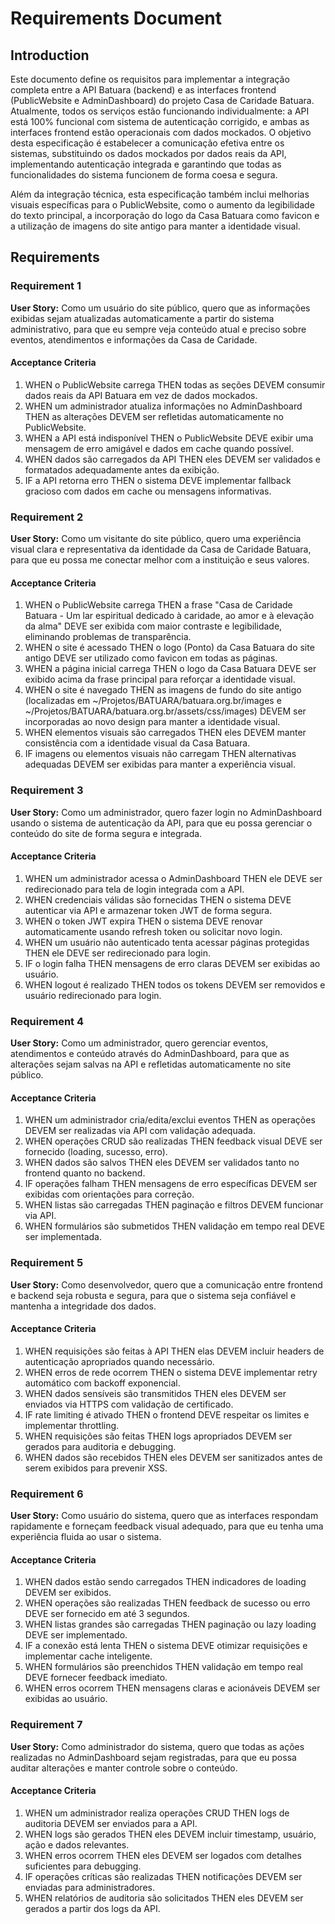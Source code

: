# Requirements Document

## Introduction

Este documento define os requisitos para implementar a integração completa entre a API Batuara (backend) e as interfaces frontend (PublicWebsite e AdminDashboard) do projeto Casa de Caridade Batuara. Atualmente, todos os serviços estão funcionando individualmente: a API está 100% funcional com sistema de autenticação corrigido, e ambas as interfaces frontend estão operacionais com dados mockados. O objetivo desta especificação é estabelecer a comunicação efetiva entre os sistemas, substituindo os dados mockados por dados reais da API, implementando autenticação integrada e garantindo que todas as funcionalidades do sistema funcionem de forma coesa e segura.

Além da integração técnica, esta especificação também inclui melhorias visuais específicas para o PublicWebsite, como o aumento da legibilidade do texto principal, a incorporação do logo da Casa Batuara como favicon e a utilização de imagens do site antigo para manter a identidade visual.

## Requirements

### Requirement 1

**User Story:** Como um usuário do site público, quero que as informações exibidas sejam atualizadas automaticamente a partir do sistema administrativo, para que eu sempre veja conteúdo atual e preciso sobre eventos, atendimentos e informações da Casa de Caridade.

#### Acceptance Criteria

1. WHEN o PublicWebsite carrega THEN todas as seções DEVEM consumir dados reais da API Batuara em vez de dados mockados.
2. WHEN um administrador atualiza informações no AdminDashboard THEN as alterações DEVEM ser refletidas automaticamente no PublicWebsite.
3. WHEN a API está indisponível THEN o PublicWebsite DEVE exibir uma mensagem de erro amigável e dados em cache quando possível.
4. WHEN dados são carregados da API THEN eles DEVEM ser validados e formatados adequadamente antes da exibição.
5. IF a API retorna erro THEN o sistema DEVE implementar fallback gracioso com dados em cache ou mensagens informativas.

### Requirement 2

**User Story:** Como um visitante do site público, quero uma experiência visual clara e representativa da identidade da Casa de Caridade Batuara, para que eu possa me conectar melhor com a instituição e seus valores.

#### Acceptance Criteria

1. WHEN o PublicWebsite carrega THEN a frase "Casa de Caridade Batuara - Um lar espiritual dedicado à caridade, ao amor e à elevação da alma" DEVE ser exibida com maior contraste e legibilidade, eliminando problemas de transparência.
2. WHEN o site é acessado THEN o logo (Ponto) da Casa Batuara do site antigo DEVE ser utilizado como favicon em todas as páginas.
3. WHEN a página inicial carrega THEN o logo da Casa Batuara DEVE ser exibido acima da frase principal para reforçar a identidade visual.
4. WHEN o site é navegado THEN as imagens de fundo do site antigo (localizadas em ~/Projetos/BATUARA/batuara.org.br/images e ~/Projetos/BATUARA/batuara.org.br/assets/css/images) DEVEM ser incorporadas ao novo design para manter a identidade visual.
5. WHEN elementos visuais são carregados THEN eles DEVEM manter consistência com a identidade visual da Casa Batuara.
6. IF imagens ou elementos visuais não carregam THEN alternativas adequadas DEVEM ser exibidas para manter a experiência visual.

### Requirement 3

**User Story:** Como um administrador, quero fazer login no AdminDashboard usando o sistema de autenticação da API, para que eu possa gerenciar o conteúdo do site de forma segura e integrada.

#### Acceptance Criteria

1. WHEN um administrador acessa o AdminDashboard THEN ele DEVE ser redirecionado para tela de login integrada com a API.
2. WHEN credenciais válidas são fornecidas THEN o sistema DEVE autenticar via API e armazenar token JWT de forma segura.
3. WHEN o token JWT expira THEN o sistema DEVE renovar automaticamente usando refresh token ou solicitar novo login.
4. WHEN um usuário não autenticado tenta acessar páginas protegidas THEN ele DEVE ser redirecionado para login.
5. IF o login falha THEN mensagens de erro claras DEVEM ser exibidas ao usuário.
6. WHEN logout é realizado THEN todos os tokens DEVEM ser removidos e usuário redirecionado para login.

### Requirement 4

**User Story:** Como um administrador, quero gerenciar eventos, atendimentos e conteúdo através do AdminDashboard, para que as alterações sejam salvas na API e refletidas automaticamente no site público.

#### Acceptance Criteria

1. WHEN um administrador cria/edita/exclui eventos THEN as operações DEVEM ser realizadas via API com validação adequada.
2. WHEN operações CRUD são realizadas THEN feedback visual DEVE ser fornecido (loading, sucesso, erro).
3. WHEN dados são salvos THEN eles DEVEM ser validados tanto no frontend quanto no backend.
4. IF operações falham THEN mensagens de erro específicas DEVEM ser exibidas com orientações para correção.
5. WHEN listas são carregadas THEN paginação e filtros DEVEM funcionar via API.
6. WHEN formulários são submetidos THEN validação em tempo real DEVE ser implementada.

### Requirement 5

**User Story:** Como desenvolvedor, quero que a comunicação entre frontend e backend seja robusta e segura, para que o sistema seja confiável e mantenha a integridade dos dados.

#### Acceptance Criteria

1. WHEN requisições são feitas à API THEN elas DEVEM incluir headers de autenticação apropriados quando necessário.
2. WHEN erros de rede ocorrem THEN o sistema DEVE implementar retry automático com backoff exponencial.
3. WHEN dados sensíveis são transmitidos THEN eles DEVEM ser enviados via HTTPS com validação de certificado.
4. IF rate limiting é ativado THEN o frontend DEVE respeitar os limites e implementar throttling.
5. WHEN requisições são feitas THEN logs apropriados DEVEM ser gerados para auditoria e debugging.
6. WHEN dados são recebidos THEN eles DEVEM ser sanitizados antes de serem exibidos para prevenir XSS.

### Requirement 6

**User Story:** Como usuário do sistema, quero que as interfaces respondam rapidamente e forneçam feedback visual adequado, para que eu tenha uma experiência fluida ao usar o sistema.

#### Acceptance Criteria

1. WHEN dados estão sendo carregados THEN indicadores de loading DEVEM ser exibidos.
2. WHEN operações são realizadas THEN feedback de sucesso ou erro DEVE ser fornecido em até 3 segundos.
3. WHEN listas grandes são carregadas THEN paginação ou lazy loading DEVE ser implementado.
4. IF a conexão está lenta THEN o sistema DEVE otimizar requisições e implementar cache inteligente.
5. WHEN formulários são preenchidos THEN validação em tempo real DEVE fornecer feedback imediato.
6. WHEN erros ocorrem THEN mensagens claras e acionáveis DEVEM ser exibidas ao usuário.

### Requirement 7

**User Story:** Como administrador do sistema, quero que todas as ações realizadas no AdminDashboard sejam registradas, para que eu possa auditar alterações e manter controle sobre o conteúdo.

#### Acceptance Criteria

1. WHEN um administrador realiza operações CRUD THEN logs de auditoria DEVEM ser enviados para a API.
2. WHEN logs são gerados THEN eles DEVEM incluir timestamp, usuário, ação e dados relevantes.
3. WHEN erros ocorrem THEN eles DEVEM ser logados com detalhes suficientes para debugging.
4. IF operações críticas são realizadas THEN notificações DEVEM ser enviadas para administradores.
5. WHEN relatórios de auditoria são solicitados THEN eles DEVEM ser gerados a partir dos logs da API.